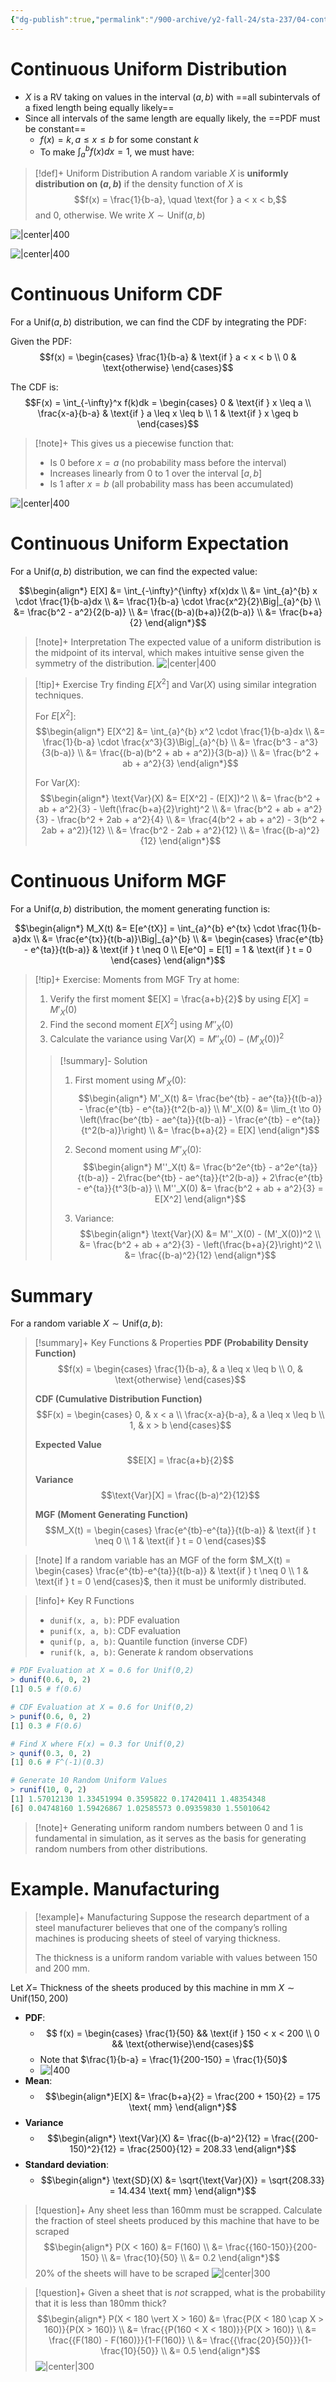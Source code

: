 ```yaml
---
{"dg-publish":true,"permalink":"/900-archive/y2-fall-24/sta-237/04-continuous-random-variables/continuous-uniform-distribution/","tags":["lecture","note","stats","university"],"created":"2024-10-29T18:20:33.351-07:00","updated":"2024-11-17T16:10:35.580-08:00"}
---
```



# Continuous Uniform Distribution

- $X$ is a RV taking on values in the interval $(a, b)$ with ==all subintervals of a fixed length being equally likely==
- Since all intervals of the same length are equally likely, the ==PDF must be constant==
    - $f(x) = k, a \leq x \leq b$ for some constant $k$
    - To make $\int_{a}^{b} f(x)dx = 1$, we must have:

> [!def]+ Uniform Distribution
> A random variable $X$ is **uniformly distribution on $(a, b)$** if the density function of $X$ is $$f(x) = \frac{1}{b-a}, \quad \text{for } a < x < b,$$
> and 0, otherwise. We write $X \sim \text{Unif}(a, b)$

![|center|400](https://i.imgur.com/Y1pUIuL.png)

![|center|400](https://i.imgur.com/Dzcl59T.png)

# Continuous Uniform CDF

For a $\text{Unif}(a,b)$ distribution, we can find the CDF by integrating the PDF:

Given the PDF:
$$f(x) = \begin{cases} 
\frac{1}{b-a} & \text{if } a < x < b \\
0 & \text{otherwise}
\end{cases}$$

The CDF is:
$$F(x) = \int_{-\infty}^x f(k)dk = \begin{cases}
0 & \text{if } x \leq a \\
\frac{x-a}{b-a} & \text{if } a \leq x \leq b \\
1 & \text{if } x \geq b
\end{cases}$$

> [!note]+ This gives us a piecewise function that:
> - Is 0 before $x=a$ (no probability mass before the interval)
> - Increases linearly from 0 to 1 over the interval $[a,b]$
> - Is 1 after $x=b$ (all probability mass has been accumulated)

![|center|400](https://i.imgur.com/aP2ob8d.png)

# Continuous Uniform Expectation

For a $\text{Unif}(a,b)$ distribution, we can find the expected value:

$$\begin{align*}
E[X] &= \int_{-\infty}^{\infty} xf(x)dx \\
&= \int_{a}^{b} x \cdot \frac{1}{b-a}dx \\
&= \frac{1}{b-a} \cdot \frac{x^2}{2}\Big|_{a}^{b} \\
&= \frac{b^2 - a^2}{2(b-a)} \\
&= \frac{(b-a)(b+a)}{2(b-a)} \\
&= \frac{b+a}{2}
\end{align*}$$

> [!note]+ Interpretation
> The expected value of a uniform distribution is the midpoint of its interval, which makes intuitive sense given the symmetry of the distribution.
> ![|center|400](https://i.imgur.com/633ZhGf.png)

> [!tip]+ Exercise
> Try finding $E[X^2]$ and $\text{Var}(X)$ using similar integration techniques.
> 
> For $E[X^2]$:
> $$\begin{align*}
> E[X^2] &= \int_{a}^{b} x^2 \cdot \frac{1}{b-a}dx \\
> &= \frac{1}{b-a} \cdot \frac{x^3}{3}\Big|_{a}^{b} \\
> &= \frac{b^3 - a^3}{3(b-a)} \\
> &= \frac{(b-a)(b^2 + ab + a^2)}{3(b-a)} \\
> &= \frac{b^2 + ab + a^2}{3}
> \end{align*}$$
> 
> For $\text{Var}(X)$:
> $$\begin{align*}
> \text{Var}(X) &= E[X^2] - (E[X])^2 \\
> &= \frac{b^2 + ab + a^2}{3} - \left(\frac{b+a}{2}\right)^2 \\
> &= \frac{b^2 + ab + a^2}{3} - \frac{b^2 + 2ab + a^2}{4} \\
> &= \frac{4(b^2 + ab + a^2) - 3(b^2 + 2ab + a^2)}{12} \\
> &= \frac{b^2 - 2ab + a^2}{12} \\
> &= \frac{(b-a)^2}{12}
> \end{align*}$$

# Continuous Uniform MGF

For a $\text{Unif}(a,b)$ distribution, the moment generating function is:

$$\begin{align*}
M_X(t) &= E[e^{tX}] = \int_{a}^{b} e^{tx} \cdot \frac{1}{b-a}dx \\
&= \frac{e^{tx}}{t(b-a)}\Big|_{a}^{b} \\
&= \begin{cases}
\frac{e^{tb} - e^{ta}}{t(b-a)} & \text{if } t \neq 0 \\
E[e^0] = E[1] = 1 & \text{if } t = 0
\end{cases}
\end{align*}$$

> [!tip]+ Exercise: Moments from MGF
> Try at home:
> 1. Verify the first moment $E[X] = \frac{a+b}{2}$ by using $E[X] = M'_X(0)$
> 2. Find the second moment $E[X^2]$ using $M''_X(0)$
> 3. Calculate the variance using $\text{Var}(X) = M''_X(0) - (M'_X(0))^2$
>
> > [!summary]- Solution
> > 1. First moment using $M'_X(0)$:
> > $$\begin{align*}
> > M'_X(t) &= \frac{be^{tb} - ae^{ta}}{t(b-a)} - \frac{e^{tb} - e^{ta}}{t^2(b-a)} \\
> > M'_X(0) &= \lim_{t \to 0} \left(\frac{be^{tb} - ae^{ta}}{t(b-a)} - \frac{e^{tb} - e^{ta}}{t^2(b-a)}\right) \\
> > &= \frac{b+a}{2} = E[X]
> > \end{align*}$$
> >
> > 2. Second moment using $M''_X(0)$:
> > $$\begin{align*}
> > M''_X(t) &= \frac{b^2e^{tb} - a^2e^{ta}}{t(b-a)} - 2\frac{be^{tb} - ae^{ta}}{t^2(b-a)} + 2\frac{e^{tb} - e^{ta}}{t^3(b-a)} \\
> > M''_X(0) &= \frac{b^2 + ab + a^2}{3} = E[X^2]
> > \end{align*}$$
> >
> > 3. Variance:
> > $$\begin{align*}
> > \text{Var}(X) &= M''_X(0) - (M'_X(0))^2 \\
> > &= \frac{b^2 + ab + a^2}{3} - \left(\frac{b+a}{2}\right)^2 \\
> > &= \frac{(b-a)^2}{12}
> > \end{align*}$$

# Summary


For a random variable $X \sim \text{Unif}(a,b)$:

> [!summary]+ Key Functions & Properties
> **PDF (Probability Density Function)**
> $$f(x) = \begin{cases} 
> \frac{1}{b-a}, & a \leq x \leq b \\
> 0, & \text{otherwise}
> \end{cases}$$
>
> **CDF (Cumulative Distribution Function)**
> $$F(x) = \begin{cases}
> 0, & x < a \\
> \frac{x-a}{b-a}, & a \leq x \leq b \\
> 1, & x > b
> \end{cases}$$
>
> **Expected Value**
> $$E[X] = \frac{a+b}{2}$$
>
> **Variance**
> $$\text{Var}[X] = \frac{(b-a)^2}{12}$$
>
> **MGF (Moment Generating Function)**
> $$M_X(t) = \begin{cases}
> \frac{e^{tb}-e^{ta}}{t(b-a)} & \text{if } t \neq 0 \\
> 1 & \text{if } t = 0
> \end{cases}$$

> [!note] If a random variable has an MGF of the form $M_X(t) = \begin{cases} \frac{e^{tb}-e^{ta}}{t(b-a)} & \text{if } t \neq 0 \\ 1 & \text{if } t = 0 \end{cases}$, then it must be uniformly distributed.

> [!info]+ Key R Functions
> - `dunif(x, a, b)`: PDF evaluation
> - `punif(x, a, b)`: CDF evaluation
> - `qunif(p, a, b)`: Quantile function (inverse CDF)
> - `runif(k, a, b)`: Generate $k$ random observations

```r
# PDF Evaluation at X = 0.6 for Unif(0,2)
> dunif(0.6, 0, 2)
[1] 0.5 # f(0.6)

# CDF Evaluation at X = 0.6 for Unif(0,2)
> punif(0.6, 0, 2)
[1] 0.3 # F(0.6)

# Find X where F(x) = 0.3 for Unif(0,2)
> qunif(0.3, 0, 2)
[1] 0.6 # F^(-1)(0.3)

# Generate 10 Random Uniform Values
> runif(10, 0, 2)
[1] 1.57012130 1.33451994 0.3595822 0.17420411 1.48354348
[6] 0.04748160 1.59426867 1.02585573 0.09359830 1.55010642
```

> [!note]+ Generating uniform random numbers between 0 and 1 is fundamental in simulation, as it serves as the basis for generating random numbers from other distributions.

# Example. Manufacturing

> [!example]+ Manufacturing
>  Suppose the research department of a steel manufacturer believes that one of the company’s rolling machines is producing sheets of steel of varying thickness.
> 
> The thickness is a uniform random variable with values between 150 and 200 mm.

Let $X =$ Thickness of the sheets produced by this machine in mm
$X \sim \text{Unif}(150, 200)$

- **PDF**:
    - $$ f(x) = \begin{cases} \frac{1}{50} && \text{if } 150 < x < 200 \\ 0 && \text{otherwise}\end{cases}$$
    - Note that $\frac{1}{b-a} = \frac{1}{200-150} = \frac{1}{50}$
    - ![|400](https://i.imgur.com/Ewn9tCD.png)
- **Mean**:
    - $$\begin{align*}E[X] &= \frac{b+a}{2} = \frac{200 + 150}{2} = 175 \text{ mm} \end{align*}$$
- **Variance**
    - $$\begin{align*} \text{Var}(X) &= \frac{(b-a)^2}{12} = \frac{(200-150)^2}{12} = \frac{2500}{12} = 208.33 \end{align*}$$
- **Standard deviation**:
    - $$\begin{align*} \text{SD}(X) &= \sqrt{\text{Var}(X)} = \sqrt{208.33} = 14.434 \text{ mm} \end{align*}$$

> [!question]+ Any sheet less than 160mm must be scrapped. Calculate the fraction of steel sheets produced by this machine that have to be scraped
> $$\begin{align*}
> P(X < 160) &= F(160) \\ &= \frac{{160-150}}{200-150} \\ &= \frac{10}{50} \\ &= 0.2
> \end{align*}$$
> 20% of the sheets will have to be scraped
> ![|center|300](https://i.imgur.com/Xj618Zq.png)

> [!question]+ Given a sheet that is *not* scrapped, what is the probability that it is less than 180mm thick?
> $$\begin{align*} 
> P(X < 180 \vert X > 160) &= \frac{P(X < 180 \cap X > 160)}{P(X > 160)} \\
> &= \frac{{P(160 < X < 180)}}{P(X > 160)} \\ 
> &= \frac{{F(180) - F(160)}}{1-F(160)} \\
> &= \frac{{\frac{20}{50}}}{1-\frac{10}{50}} \\ 
> &= 0.5
> \end{align*}$$
> ![|center|300](https://i.imgur.com/fAM3Y73.png)
